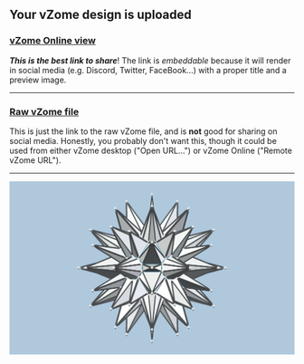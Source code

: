 ## Your vZome design is uploaded

### [vZome Online view][embed]

***This is the best link to share***!  The link is *embeddable* because it will render in social media (e.g. Discord, Twitter, FaceBook...) with a proper title and a preview image.

---

### [Raw vZome file][raw]

This is just the link to the raw vZome file, and is **not** good for
sharing on social media.
Honestly, you probably don't want this, though it could be used from either
vZome desktop ("Open URL...") or vZome Online ("Remote vZome URL").

---

![Image](<Dodeca-deca-inverted.png>)


[embed]: <https://vzome.com/app/embed.py?url=https://raw.githubusercontent.com/John-Kostick/vzome-sharing/main/2021/11/13/21-47-45-Dodeca-deca-inverted/Dodeca-deca-inverted.vZome>
[raw]: <https://raw.githubusercontent.com/John-Kostick/vzome-sharing/main/2021/11/13/21-47-45-Dodeca-deca-inverted/Dodeca-deca-inverted.vZome>
